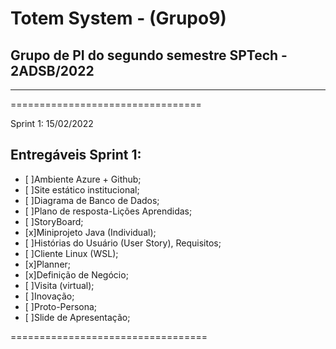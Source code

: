 # Totem System - (Grupo9)
## Grupo de PI do segundo semestre SPTech - 2ADSB/2022

---

=================================

Sprint 1: 15/02/2022

## Entregáveis Sprint 1:
- [ ]Ambiente Azure + Github;
- [ ]Site estático institucional;
- [ ]Diagrama de Banco de Dados;
- [ ]Plano de resposta-Lições Aprendidas;
- [ ]StoryBoard;
- [x]Miniprojeto Java (Individual);
- [ ]Histórias do Usuário (User Story), Requisitos;
- [ ]Cliente Linux (WSL);
- [x]Planner;
- [x]Definição de Negócio;
- [ ]Visita (virtual);
- [ ]Inovação;
- [ ]Proto-Persona;
- [ ]Slide de Apresentação;

==================================

